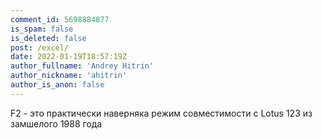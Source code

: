 ```yaml
---
comment_id: 5698884877
is_spam: false
is_deleted: false
post: /excel/
date: 2022-01-19T18:57:19Z
author_fullname: 'Andrey Hitrin'
author_nickname: 'ahitrin'
author_is_anon: false
---
```


<p>F2 - это практически наверняка режим совместимости с Lotus 123 из замшелого 1988 года</p>
